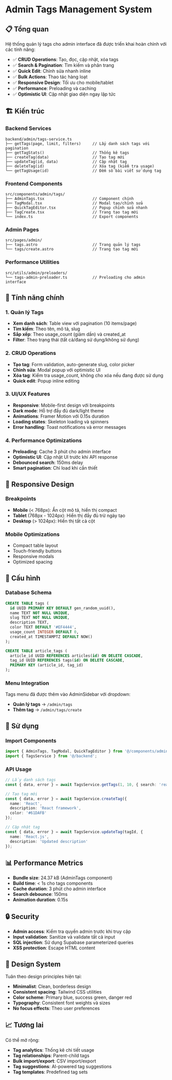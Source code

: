# Admin Tags Management System

## 📋 Tổng quan

Hệ thống quản lý tags cho admin interface đã được triển khai hoàn chỉnh với các tính năng:

- ✅ **CRUD Operations**: Tạo, đọc, cập nhật, xóa tags
- ✅ **Search & Pagination**: Tìm kiếm và phân trang
- ✅ **Quick Edit**: Chỉnh sửa nhanh inline
- ✅ **Bulk Actions**: Thao tác hàng loạt
- ✅ **Responsive Design**: Tối ưu cho mobile/tablet
- ✅ **Performance**: Preloading và caching
- ✅ **Optimistic UI**: Cập nhật giao diện ngay lập tức

## 🏗️ Kiến trúc

### Backend Services
```
backend/admin/tags-service.ts
├── getTags(page, limit, filters)     // Lấy danh sách tags với pagination
├── getTagStats()                     // Thống kê tags
├── createTag(data)                   // Tạo tag mới
├── updateTag(id, data)               // Cập nhật tag
├── deleteTag(id)                     // Xóa tag (kiểm tra usage)
└── getTagUsage(id)                   // Đếm số bài viết sử dụng tag
```

### Frontend Components
```
src/components/admin/tags/
├── AdminTags.tsx                     // Component chính
├── TagModal.tsx                      // Modal tạo/chỉnh sửa
├── QuickTagEditor.tsx                // Popup chỉnh sửa nhanh
├── TagCreate.tsx                     // Trang tạo tag mới
└── index.ts                          // Export components
```

### Admin Pages
```
src/pages/admin/
├── tags.astro                        // Trang quản lý tags
└── tags/create.astro                 // Trang tạo tag mới
```

### Performance Utilities
```
src/utils/admin/preloaders/
└── tags-admin-preloader.ts           // Preloading cho admin interface
```

## 🎯 Tính năng chính

### 1. Quản lý Tags
- **Xem danh sách**: Table view với pagination (10 items/page)
- **Tìm kiếm**: Theo tên, mô tả, slug
- **Sắp xếp**: Theo usage_count (giảm dần) và created_at
- **Filter**: Theo trạng thái (tất cả/đang sử dụng/không sử dụng)

### 2. CRUD Operations
- **Tạo tag**: Form validation, auto-generate slug, color picker
- **Chỉnh sửa**: Modal popup với optimistic UI
- **Xóa tag**: Kiểm tra usage_count, không cho xóa nếu đang được sử dụng
- **Quick edit**: Popup inline editing

### 3. UI/UX Features
- **Responsive**: Mobile-first design với breakpoints
- **Dark mode**: Hỗ trợ đầy đủ dark/light theme
- **Animations**: Framer Motion với 0.15s duration
- **Loading states**: Skeleton loading và spinners
- **Error handling**: Toast notifications và error messages

### 4. Performance Optimizations
- **Preloading**: Cache 3 phút cho admin interface
- **Optimistic UI**: Cập nhật UI trước khi API response
- **Debounced search**: 150ms delay
- **Smart pagination**: Chỉ load khi cần thiết

## 📱 Responsive Design

### Breakpoints
- **Mobile** (< 768px): Ẩn cột mô tả, hiển thị compact
- **Tablet** (768px - 1024px): Hiển thị đầy đủ trừ ngày tạo
- **Desktop** (> 1024px): Hiển thị tất cả cột

### Mobile Optimizations
- Compact table layout
- Touch-friendly buttons
- Responsive modals
- Optimized spacing

## 🔧 Cấu hình

### Database Schema
```sql
CREATE TABLE tags (
  id UUID PRIMARY KEY DEFAULT gen_random_uuid(),
  name TEXT NOT NULL UNIQUE,
  slug TEXT NOT NULL UNIQUE,
  description TEXT,
  color TEXT DEFAULT '#EF4444',
  usage_count INTEGER DEFAULT 0,
  created_at TIMESTAMPTZ DEFAULT NOW()
);

CREATE TABLE article_tags (
  article_id UUID REFERENCES articles(id) ON DELETE CASCADE,
  tag_id UUID REFERENCES tags(id) ON DELETE CASCADE,
  PRIMARY KEY (article_id, tag_id)
);
```

### Menu Integration
Tags menu đã được thêm vào AdminSidebar với dropdown:
- **Quản lý tags** → `/admin/tags`
- **Thêm tag** → `/admin/tags/create`

## 🚀 Sử dụng

### Import Components
```typescript
import { AdminTags, TagModal, QuickTagEditor } from '@/components/admin/tags';
import { TagsService } from '@/backend';
```

### API Usage
```typescript
// Lấy danh sách tags
const { data, error } = await TagsService.getTags(1, 10, { search: 'react' });

// Tạo tag mới
const { data, error } = await TagsService.createTag({
  name: 'React',
  description: 'React framework',
  color: '#61DAFB'
});

// Cập nhật tag
const { data, error } = await TagsService.updateTag(tagId, {
  name: 'React.js',
  description: 'Updated description'
});
```

## 📊 Performance Metrics

- **Bundle size**: 24.37 kB (AdminTags component)
- **Build time**: < 1s cho tags components
- **Cache duration**: 3 phút cho admin interface
- **Search debounce**: 150ms
- **Animation duration**: 0.15s

## 🔒 Security

- **Admin access**: Kiểm tra quyền admin trước khi truy cập
- **Input validation**: Sanitize và validate tất cả input
- **SQL injection**: Sử dụng Supabase parameterized queries
- **XSS protection**: Escape HTML content

## 🎨 Design System

Tuân theo design principles hiện tại:
- **Minimalist**: Clean, borderless design
- **Consistent spacing**: Tailwind CSS utilities
- **Color scheme**: Primary blue, success green, danger red
- **Typography**: Consistent font weights và sizes
- **No focus effects**: Theo user preferences

## 📈 Tương lai

Có thể mở rộng:
- **Tag analytics**: Thống kê chi tiết usage
- **Tag relationships**: Parent-child tags
- **Bulk import/export**: CSV import/export
- **Tag suggestions**: AI-powered tag suggestions
- **Tag templates**: Predefined tag sets
